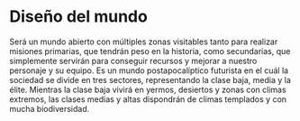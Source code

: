 # Diseño del mundo
Será un mundo abierto con múltiples zonas visitables tanto para realizar misiones primarias, que tendrán peso en la historia, como secundarias, que simplemente servirán para conseguir recursos y mejorar a nuestro personaje y su equipo. Es un mundo postapocalíptico futurista en el cuál la sociedad se divide en tres sectores, representando la clase baja, media y la élite. Mientras la clase baja vivirá en yermos, desiertos y zonas con climas extremos, las clases medias y altas dispondrán de climas templados y con mucha biodiversidad.
